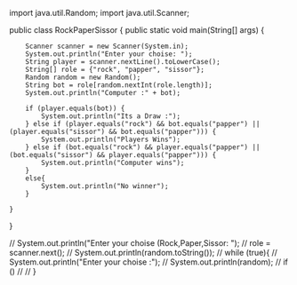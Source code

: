 import java.util.Random;
import java.util.Scanner;

public class RockPaperSissor {
    public static void main(String[] args) {

        Scanner scanner = new Scanner(System.in);
        System.out.println("Enter your choise: ");
        String player = scanner.nextLine().toLowerCase();
        String[] role = {"rock", "papper", "sissor"};
        Random random = new Random();
        String bot = role[random.nextInt(role.length)];
        System.out.println("Computer :" + bot);

        if (player.equals(bot)) {
            System.out.println("Its a Draw :");
        } else if (player.equals("rock") && bot.equals("papper") || (player.equals("sissor") && bot.equals("papper"))) {
            System.out.println("Players Wins");
        } else if (bot.equals("rock") && player.equals("papper") || (bot.equals("sissor") && player.equals("papper"))) {
            System.out.println("Computer wins");
        }
        else{
            System.out.println("No winner");
        }

    }
}

//        System.out.println("Enter your choise (Rock,Paper,Sissor: ");
//        role = scanner.next();
//        System.out.println(random.toString());
//        while (true){
//            System.out.println("Enter your choise :");
//            System.out.println(random);
//            if ()
//
//        }

